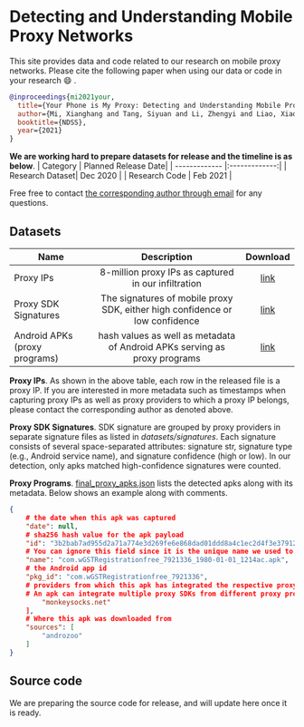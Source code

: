 # Detecting and Understanding Mobile Proxy Networks
This site provides data and code related to our research on mobile proxy networks.
Please cite the following paper when using our data or code in your research :smile: .
```bibtex
@inproceedings{mi2021your,
  title={Your Phone is My Proxy: Detecting and Understanding Mobile Proxy Networks},
  author={Mi, Xianghang and Tang, Siyuan and Li, Zhengyi and Liao, Xiaojing, and Qian, Feng and Wang, Xiaofeng},
  booktitle={NDSS},
  year={2021}
}
```

**We are working hard to prepare datasets for release and the timeline is as below**.
| Category      | Planned Release Date|
| ------------- |:-------------:|
| Research Dataset| Dec 2020 |
| Research Code     | Feb 2021    |

Free free to contact [the corresponding author through email](mailto:xianghangmi@gmail.com) for any questions.

## Datasets
| Name      | Description|Download|
| ------------- |:-------------:|:-------------:|
| Proxy IPs| 8-million proxy IPs as captured in our infiltration |[link](https://drive.google.com/file/d/1NBwytQCK0j0BQAbiVD90qkiir8cbOl5l/view?usp=sharing)|
| Proxy SDK Signatures     | The signatures of mobile proxy SDK, either high confidence or low confidence     |[link](/datasets/signatures/)|
| Android APKs (proxy programs) | hash values as well as metadata of Android APKs serving as proxy programs | [link](/datasets/final_proxy_apks.json)| 

**Proxy IPs**. As shown in the above table, each row in the released file is a proxy IP. If you are interested in more metadata such as timestamps when capturing proxy IPs as well as proxy providers to which a proxy IP belongs, please contact the corresponding author as denoted above.

**Proxy SDK Signatures**.
SDK signature are grouped by proxy providers in separate signature files as listed in *datasets/signatures*.
Each signature consists of several space-separated attributes: signature str, signature type (e.g., Android service name), and signature confidence (high or low).
In our detection, only apks matched high-confidence signatures were counted. 

**Proxy Programs**.
[final_proxy_apks.json](/datasets/final_proxy_apks.json) lists the detected apks along with its metadata. Below shows an example along with comments.
```json
{
    # the date when this apk was captured
    "date": null,
    # sha256 hash value for the apk payload
    "id": "3b2bab7ad955d2a71a774e3d269fe6e868dad01ddd8a4c1ec2d4f3e3791214ac",
    # You can ignore this field since it is the unique name we used to store the apk locally 
    "name": "com.wGSTRegistrationfree_7921336_1980-01-01_1214ac.apk",
    # the Android app id
    "pkg_id": "com.wGSTRegistrationfree_7921336",
    # providers from which this apk has integrated the respective proxy SDKs
    # An apk can integrate multiple proxy SDKs from different proxy providers
        "monkeysocks.net"
    ],
    # Where this apk was downloaded from
    "sources": [
        "androzoo"
    ]
}
```
## Source code
We are preparing the source code for release, and will update here once it is ready.
